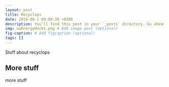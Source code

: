 ```yaml
---
layout: post
title: Recyclops
date: 2019-06-1 09:00:20 +0300
description: You’ll find this post in your `_posts` directory. Go ahead and edit it and re-build the site to see your changes. # Add post description (optional)
img: uwEnergyHacks.png # Add image post (optional)
fig-caption: # Add figcaption (optional)
tags: []
---
```

Stuff about recyclops

## More stuff
more stuff
